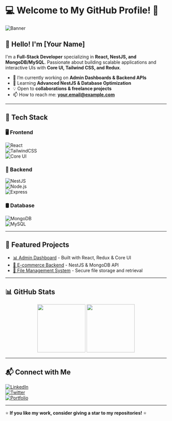 # 💻 Welcome to My GitHub Profile! 🚀

![Banner](https://your-banner-image-url.com)

## 👋 Hello! I'm [Your Name]  

I'm a **Full-Stack Developer** specializing in **React, NestJS, and MongoDB/MySQL**. Passionate about building scalable applications and interactive UIs with **Core UI, Tailwind CSS, and Redux**.

- 🔭 I’m currently working on **Admin Dashboards & Backend APIs**
- 🌱 Learning **Advanced NestJS & Database Optimization**
- 💡 Open to **collaborations & freelance projects**
- 📫 How to reach me: **your.email@example.com**  

---

## 🚀 Tech Stack  

### 🖥 Frontend  
![React](https://img.shields.io/badge/-React-61DAFB?style=flat&logo=react&logoColor=white)  
![TailwindCSS](https://img.shields.io/badge/-TailwindCSS-06B6D4?style=flat&logo=tailwindcss&logoColor=white)  
![Core UI](https://img.shields.io/badge/-CoreUI-1C9DEA?style=flat&logo=coreui&logoColor=white)  

### 🔧 Backend  
![NestJS](https://img.shields.io/badge/-NestJS-E0234E?style=flat&logo=nestjs&logoColor=white)  
![Node.js](https://img.shields.io/badge/-Node.js-339933?style=flat&logo=node.js&logoColor=white)  
![Express](https://img.shields.io/badge/-Express-000000?style=flat&logo=express&logoColor=white)  

### 🛢 Database  
![MongoDB](https://img.shields.io/badge/-MongoDB-47A248?style=flat&logo=mongodb&logoColor=white)  
![MySQL](https://img.shields.io/badge/-MySQL-4479A1?style=flat&logo=mysql&logoColor=white)  

---

## 📌 Featured Projects  

- [📊 Admin Dashboard](https://github.com/yourgithub/admin-dashboard) - Built with React, Redux & Core UI  
- [🛒 E-commerce Backend](https://github.com/yourgithub/ecommerce-api) - NestJS & MongoDB API  
- [📂 File Management System](https://github.com/yourgithub/file-manager) - Secure file storage and retrieval  

---

## 📊 GitHub Stats  

<p align="center">
  <img src="https://github-readme-stats.vercel.app/api?username=yourgithub&show_icons=true&theme=radical" height="150"/>
  <img src="https://github-readme-streak-stats.herokuapp.com/?user=yourgithub&theme=radical" height="150"/>
</p>

---

## 📬 Connect with Me  

[![LinkedIn](https://img.shields.io/badge/-LinkedIn-0077B5?style=flat&logo=linkedin&logoColor=white)](https://linkedin.com/in/yourprofile)  
[![Twitter](https://img.shields.io/badge/-Twitter-1DA1F2?style=flat&logo=twitter&logoColor=white)](https://twitter.com/yourhandle)  
[![Portfolio](https://img.shields.io/badge/-Portfolio-FF5722?style=flat&logo=web&logoColor=white)](https://yourportfolio.com)  

---

⭐ **If you like my work, consider giving a star to my repositories!** ⭐  
